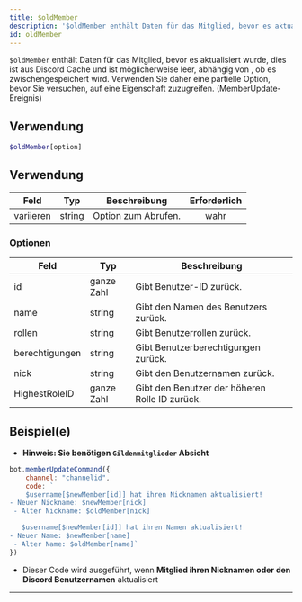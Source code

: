 ```yaml
---
title: $oldMember
description: '$oldMember enthält Daten für das Mitglied, bevor es aktualisiert wurde, dies ist aus Discord Cache und könnte leer sein, je nachdem, ob es gecached wird, Verwenden Sie also eine partielle Option, bevor Sie versuchen, auf eine Immobilie zuzugreifen. (MemberUpdate-Ereignis)'
id: oldMember
---
```


`$oldMember` enthält Daten für das Mitglied, bevor es aktualisiert wurde, dies ist aus Discord Cache und ist möglicherweise leer, abhängig von , ob es zwischengespeichert wird. Verwenden Sie daher eine partielle Option, bevor Sie versuchen, auf eine Eigenschaft zuzugreifen. (MemberUpdate-Ereignis)

## Verwendung

```php
$oldMember[option]
```

## Verwendung

| Feld      | Typ    | Beschreibung        | Erforderlich |
| --------- | ------ | ------------------- |:------------:|
| variieren | string | Option zum Abrufen. |     wahr     |

### Optionen

| Feld           | Typ        | Beschreibung                                   |
| -------------- | ---------- | ---------------------------------------------- |
| id             | ganze Zahl | Gibt Benutzer-ID zurück.                       |
| name           | string     | Gibt den Namen des Benutzers zurück.           |
| rollen         | string     | Gibt Benutzerrollen zurück.                    |
| berechtigungen | string     | Gibt Benutzerberechtigungen zurück.            |
| nick           | string     | Gibt den Benutzernamen zurück.                 |
| HighestRoleID  | ganze Zahl | Gibt den Benutzer der höheren Rolle ID zurück. |


## Beispiel(e)
- **Hinweis: Sie benötigen `Gildenmitglieder` Absicht**

```js
bot.memberUpdateCommand({
    channel: "channelid",
    code: `
    $username[$newMember[id]] hat ihren Nicknamen aktualisiert!
- Neuer Nickname: $newMember[nick]
 - Alter Nickname: $oldMember[nick]

   $username[$newMember[id]] hat ihren Namen aktualisiert!
- Neuer Name: $newMember[name]
 - Alter Name: $oldMember[name]`
})
```
- Dieser Code wird ausgeführt, wenn __Mitglied ihren Nicknamen oder den Discord Benutzernamen__ aktualisiert

---